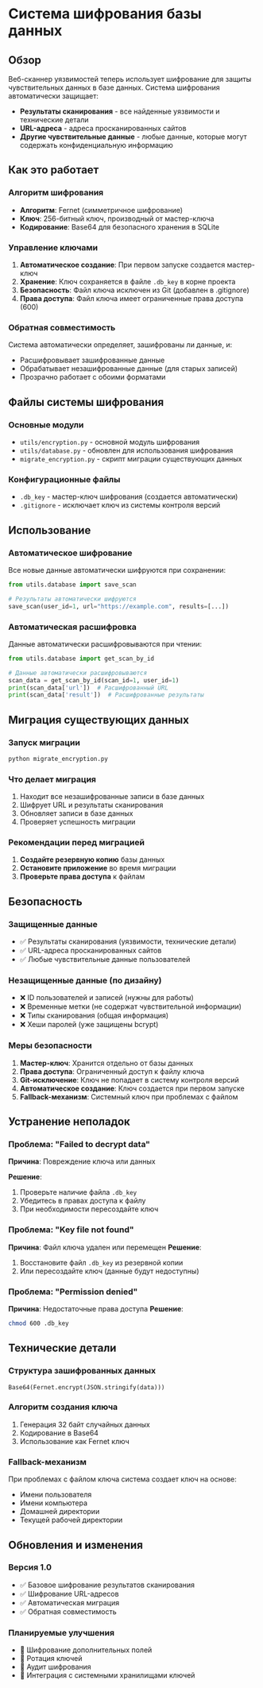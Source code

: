 # Система шифрования базы данных

## Обзор

Веб-сканнер уязвимостей теперь использует шифрование для защиты чувствительных данных в базе данных. Система шифрования автоматически защищает:

- **Результаты сканирования** - все найденные уязвимости и технические детали
- **URL-адреса** - адреса просканированных сайтов
- **Другие чувствительные данные** - любые данные, которые могут содержать конфиденциальную информацию

## Как это работает

### Алгоритм шифрования

- **Алгоритм**: Fernet (симметричное шифрование)
- **Ключ**: 256-битный ключ, производный от мастер-ключа
- **Кодирование**: Base64 для безопасного хранения в SQLite

### Управление ключами

1. **Автоматическое создание**: При первом запуске создается мастер-ключ
2. **Хранение**: Ключ сохраняется в файле `.db_key` в корне проекта
3. **Безопасность**: Файл ключа исключен из Git (добавлен в .gitignore)
4. **Права доступа**: Файл ключа имеет ограниченные права доступа (600)

### Обратная совместимость

Система автоматически определяет, зашифрованы ли данные, и:

- Расшифровывает зашифрованные данные
- Обрабатывает незашифрованные данные (для старых записей)
- Прозрачно работает с обоими форматами

## Файлы системы шифрования

### Основные модули

- `utils/encryption.py` - основной модуль шифрования
- `utils/database.py` - обновлен для использования шифрования
- `migrate_encryption.py` - скрипт миграции существующих данных

### Конфигурационные файлы

- `.db_key` - мастер-ключ шифрования (создается автоматически)
- `.gitignore` - исключает ключ из системы контроля версий

## Использование

### Автоматическое шифрование

Все новые данные автоматически шифруются при сохранении:

```python
from utils.database import save_scan

# Результаты автоматически шифруются
save_scan(user_id=1, url="https://example.com", results=[...])
```

### Автоматическая расшифровка

Данные автоматически расшифровываются при чтении:

```python
from utils.database import get_scan_by_id

# Данные автоматически расшифровываются
scan_data = get_scan_by_id(scan_id=1, user_id=1)
print(scan_data['url'])  # Расшифрованный URL
print(scan_data['result'])  # Расшифрованные результаты
```

## Миграция существующих данных

### Запуск миграции

```bash
python migrate_encryption.py
```

### Что делает миграция

1. Находит все незашифрованные записи в базе данных
2. Шифрует URL и результаты сканирования
3. Обновляет записи в базе данных
4. Проверяет успешность миграции

### Рекомендации перед миграцией

1. **Создайте резервную копию** базы данных
2. **Остановите приложение** во время миграции
3. **Проверьте права доступа** к файлам

## Безопасность

### Защищенные данные

- ✅ Результаты сканирования (уязвимости, технические детали)
- ✅ URL-адреса просканированных сайтов
- ✅ Любые чувствительные данные пользователей

### Незащищенные данные (по дизайну)

- ❌ ID пользователей и записей (нужны для работы)
- ❌ Временные метки (не содержат чувствительной информации)
- ❌ Типы сканирования (общая информация)
- ❌ Хеши паролей (уже защищены bcrypt)

### Меры безопасности

1. **Мастер-ключ**: Хранится отдельно от базы данных
2. **Права доступа**: Ограниченный доступ к файлу ключа
3. **Git-исключение**: Ключ не попадает в систему контроля версий
4. **Автоматическое создание**: Ключ создается при первом запуске
5. **Fallback-механизм**: Системный ключ при проблемах с файлом

## Устранение неполадок

### Проблема: "Failed to decrypt data"

**Причина**: Повреждение ключа или данных

**Решение**:

1. Проверьте наличие файла `.db_key`
2. Убедитесь в правах доступа к файлу
3. При необходимости пересоздайте ключ

### Проблема: "Key file not found"

**Причина**: Файл ключа удален или перемещен
**Решение**:

1. Восстановите файл `.db_key` из резервной копии
2. Или пересоздайте ключ (данные будут недоступны)

### Проблема: "Permission denied"

**Причина**: Недостаточные права доступа
**Решение**:

```bash
chmod 600 .db_key
```

## Технические детали

### Структура зашифрованных данных

```
Base64(Fernet.encrypt(JSON.stringify(data)))
```

### Алгоритм создания ключа

1. Генерация 32 байт случайных данных
2. Кодирование в Base64
3. Использование как Fernet ключ

### Fallback-механизм

При проблемах с файлом ключа система создает ключ на основе:

- Имени пользователя
- Имени компьютера
- Домашней директории
- Текущей рабочей директории

## Обновления и изменения

### Версия 1.0

- ✅ Базовое шифрование результатов сканирования
- ✅ Шифрование URL-адресов
- ✅ Автоматическая миграция
- ✅ Обратная совместимость

### Планируемые улучшения

- 🔄 Шифрование дополнительных полей
- 🔄 Ротация ключей
- 🔄 Аудит шифрования
- 🔄 Интеграция с системными хранилищами ключей
